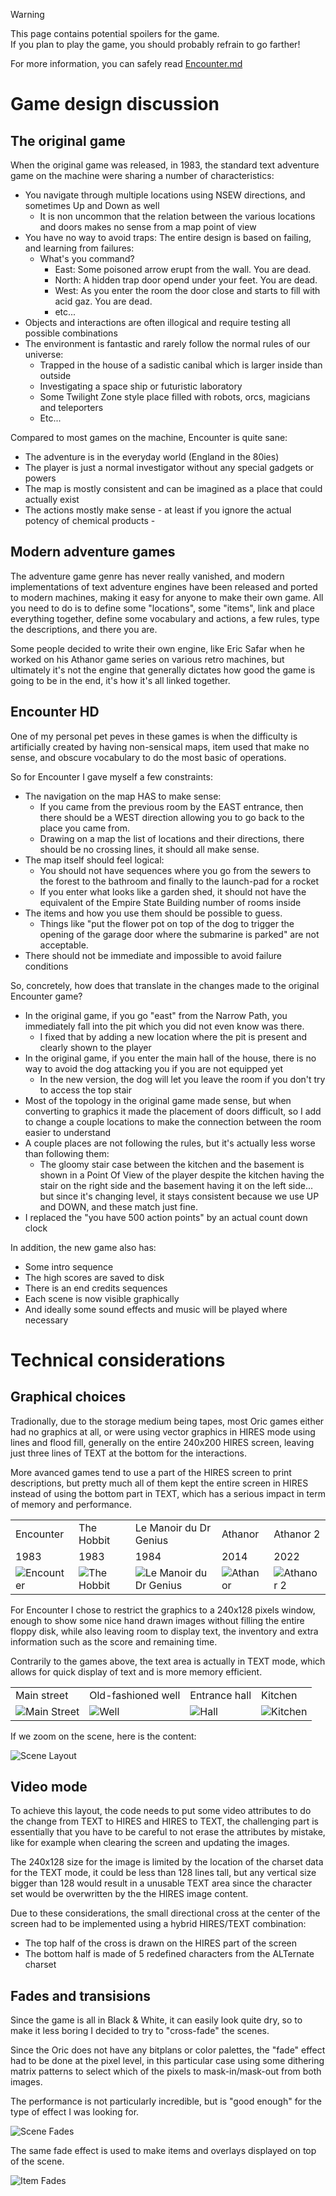> [!WARNING]  
> This page contains potential spoilers for the game.  
> If you plan to play the game, you should probably refrain to go farther!
>
> For more information, you can safely read [Encounter.md](../Encounter.md)

# Game design discussion

## The original game
When the original game was released, in 1983, the standard text adventure game on the machine were sharing a number of characteristics:
- You navigate through multiple locations using NSEW directions, and sometimes Up and Down as well
  - It is non uncommon that the relation between the various locations and doors makes no sense from a map point of view
- You have no way to avoid traps: The entire design is based on failing, and learning from failures:
  - What's you command? 
    - East: Some poisoned arrow erupt from the wall. You are dead.
    - North: A hidden trap door opend under your feet. You are dead.
    - West: As you enter the room the door close and starts to fill with acid gaz. You are dead.
    - etc...
- Objects and interactions are often illogical and require testing all possible combinations
- The environment is fantastic and rarely follow the normal rules of our universe:
  - Trapped in the house of a sadistic canibal which is larger inside than outside
  - Investigating a space ship or futuristic laboratory
  - Some Twilight Zone style place filled with robots, orcs, magicians and teleporters
  - Etc...

Compared to most games on the machine, Encounter is quite sane:
- The adventure is in the everyday world (England in the 80ies)
- The player is just a normal investigator without any special gadgets or powers
- The map is mostly consistent and can be imagined as a place that could actually exist
- The actions mostly make sense - at least if you ignore the actual potency of chemical products -

## Modern adventure games
The adventure game genre has never really vanished, and modern implementations of text adventure engines have been released and ported to modern machines, making it easy for anyone to make their own game. All you need to do is to define some "locations", some "items", link and place everything together, define some vocabulary and actions, a few rules, type the descriptions, and there you are.

Some people decided to write their own engine, like Eric Safar when he worked on his Athanor game series on various retro machines, but ultimately it's not the engine that generally dictates how good the game is going to be in the end, it's how it's all linked together.

## Encounter HD
One of my personal pet peves in these games is when the difficulty is artificially created by having non-sensical maps, item used that make no sense, and obscure vocabulary to do the most basic of operations.

So for Encounter I gave myself a few constraints:
- The navigation on the map HAS to make sense:
  - If you came from the previous room by the EAST entrance, then there should be a WEST direction allowing you to go back to the place you came from.
  - Drawing on a map the list of locations and their directions, there should be no crossing lines, it should all make sense.
- The map itself should feel logical:
  - You should not have sequences where you go from the sewers to the forest to the bathroom and finally to the launch-pad for a rocket
  - If you enter what looks like a garden shed, it should not have the equivalent of the Empire State Building number of rooms inside
- The items and how you use them should be possible to guess.
  - Things like "put the flower pot on top of the dog to trigger the opening of the garage door where the submarine is parked" are not acceptable.  
- There should not be immediate and impossible to avoid failure conditions  

So, concretely, how does that translate in the changes made to the original Encounter game?
- In the original game, if you go "east" from the Narrow Path, you immediately fall into the pit which you did not even know was there.
  - I fixed that by adding a new location where the pit is present and clearly shown to the player
- In the original game, if you enter the main hall of the house, there is no way to avoid the dog attacking you if you are not equipped yet
  - In the new version, the dog will let you leave the room if you don't try to access the top stair
- Most of the topology in the original game made sense, but when converting to graphics it made the placement of doors difficult, so I add to change a couple locations to make the connection between the room easier to understand
- A couple places are not following the rules, but it's actually less worse than following them:
  - The gloomy stair case between the kitchen and the basement is shown in a Point Of View of the player despite the kitchen having the stair on the right side and the basement having it on the left side... but since it's changing level, it stays consistent because we use UP and DOWN, and these match just fine. 
- I replaced the "you have 500 action points" by an actual count down clock

In addition, the new game also has:
- Some intro sequence
- The high scores are saved to disk
- There is an end credits sequences
- Each scene is now visible graphically
- And ideally some sound effects and music will be played where necessary

# Technical considerations

## Graphical choices
Tradionally, due to the storage medium being tapes, most Oric games either had no graphics at all, or were using vector graphics in HIRES mode using lines and flood fill, generally on the entire 240x200 HIRES screen, leaving just three lines of TEXT at the bottom for the interactions.

More avanced games tend to use a part of the HIRES screen to print descriptions, but pretty much all of them kept the entire screen in HIRES instead of using the bottom part in TEXT, which has a serious impact in term of memory and performance.

||||||
|-|-|-|-|-|
|Encounter|The Hobbit|Le Manoir du Dr Genius|Athanor|Athanor 2|
|1983|1983|1984|2014|2022|
|![Encounter](images/encounter1.png)|![The Hobbit](images/hobbit2.png)|![Le Manoir du Dr Genius](images/manoir05.png)|![Athanor](images/screenshot_2250_ATHANOR4.png)|![Athanor 2](images/screenshot_2768_Navire4.png)

For Encounter I chose to restrict the graphics to a 240x128 pixels window, enough to show some nice hand drawn images without filling the entire floppy disk, while also leaving room to display text, the inventory and extra information such as the score and remaining time.

Contrarily to the games above, the text area is actually in TEXT mode, which allows for quick display of text and is more memory efficient.

|||||
|-|-|-|-|
|Main street|Old-fashioned well|Entrance hall|Kitchen|
|![Main Street](images/encounterhd_main_street.png)|![Well](images/encounterhd_well.png)|![Hall](images/encounterhd_entrance_hall.png)|![Kitchen](images/encounterhd_kitchen.png)

If we zoom on the scene, here is the content:

![Scene Layout](images/scene_layout.png)

## Video mode
To achieve this layout, the code needs to put some video attributes to do the change from TEXT to HIRES and HIRES to TEXT, the challenging part is essentially that you have to be careful to not erase the attributes by mistake, like for example when clearing the screen and updating the images.

The 240x128 size for the image is limited by the location of the charset data for the TEXT mode, it could be less than 128 lines tall, but any vertical size bigger than 128 would result in a unusable TEXT area since the character set would be overwritten by the the HIRES image content.

Due to these considerations, the small directional cross at the center of the screen had to be implemented using a hybrid HIRES/TEXT combination:
- The top half of the cross is drawn on the HIRES part of the screen
- The bottom half is made of 5 redefined characters from the ALTernate charset

## Fades and transisions
Since the game is all in Black & White, it can easily look quite dry, so to make it less boring I decided to try to "cross-fade" the scenes.

Since the Oric does not have any bitplans or color palettes, the "fade" effect had to be done at the pixel level, in this particular case using some dithering matrix patterns to select which of the pixels to mask-in/mask-out from both images.

The performance is not particularly incredible, but is "good enough" for the type of effect I was looking for.

![Scene Fades](images/encounter_fade.gif)

The same fade effect is used to make items and overlays displayed on top of the scene.

![Item Fades](images/encounter_items_fade.gif)
